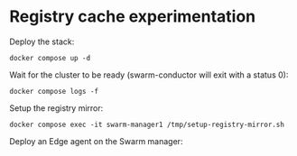 # Registry cache experimentation

Deploy the stack:

```
docker compose up -d
```

Wait for the cluster to be ready (swarm-conductor will exit with a status 0):

```
docker compose logs -f
```

Setup the registry mirror:

```
docker compose exec -it swarm-manager1 /tmp/setup-registry-mirror.sh
```

Deploy an Edge agent on the Swarm manager:
